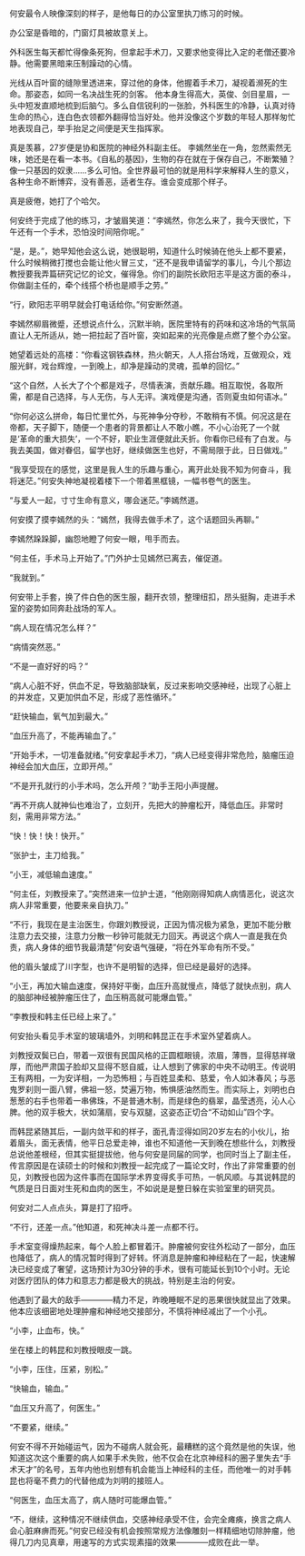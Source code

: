   何安最令人映像深刻的样子，是他每日的办公室里执刀练习的时候。

  办公室是昏暗的，门窗灯具被故意关上。
 
  外科医生每天都忙得像条死狗，但拿起手术刀，又要求他变得比入定的老僧还要冷静。他需要黑暗来压制躁动的心情。

  光线从百叶窗的缝隙里透进来，穿过他的身体，他握着手术刀，凝视着濒死的生命。那姿态，如同一名决战生死的剑客。
   他本身生得高大，英俊、剑目星眉，一头中短发直顺地梳到后脑勺。多么自信锐利的一张脸，外科医生的冷静，认真对待生命的热心，连白色衣领都外翻得恰当好处。他并没像这个岁数的年轻人那样匆忙地表现自己，举手抬足之间便是天生指挥家。

  真是羡慕，27岁便是协和医院的神经外科副主任。
      李嫣然坐在一角，忽然索然无味，她还是在看一本书。《自私的基因》，生物的存在就在于保存自己，不断繁殖？像一只基因的奴隶……多么可怕。全世界最可怕的就是用科学来解释人生的意义，各种生命不断博弈，没有善恶，适者生存。谁会变成那个样子。

  真是疲倦，她打了个哈欠。

  何安终于完成了他的练习，才皱眉笑道：“李嫣然，你怎么来了，我今天很忙，下午还有一个手术，恐怕没时间陪你呢。”

   “是，是。”，她早知他会这么说，她很聪明，知道什么时候骑在他头上都不要紧，什么时候稍微打搅也会能让他火冒三丈，“还不是我申请留学的事儿，今儿个那边教授要我弄篇研究记忆的论文，催得急。你们的副院长欧阳志平是这方面的泰斗，你做副主任的，牵个线搭个桥也是顺手之劳。”

  “行，欧阳志平明早就会打电话给你。”何安断然道。

  李嫣然柳眉微蹙，还想说点什么，沉默半晌，医院里特有的药味和这冷场的气氛简直让人无所适从，她一把拉起了百叶窗，突如起来的光亮像是点燃了整个办公室。      

  她望着远处的高楼：“你看这钢铁森林，热火朝天，人人搭台场戏，互做观众，戏服光鲜，戏台辉煌，一到晚上，却净是躁动的灵魂，孤单的回忆。”

  “这个自然，人长大了个个都是戏子，尽情表演，贡献乐趣。相互取悦，各取所需，都是自己选择，与人无伤，与人无评。演戏便是沟通，否则夏虫如何语冰。”

  “你何必这么拼命，每日忙里忙外，与死神争分夺秒，不敢稍有不慎。何况这是在帝都，天子脚下，随便一个患者的背景都让人不敢小瞧，不小心治死了一个就是‘革命的重大损失’，一个不好，职业生涯便就此夭折。你看你已经有了白发。与我去美国，做对眷侣，留学也好，继续做医生也好，不需局限于此，日日做戏。”

  “我享受现在的感觉，这里是我人生的乐趣与重心，离开此处我不知为何奋斗，我将迷茫。”何安失神地凝视着楼下一个带着黑框镜，一幅书卷气的医生。

  “与爱人一起，寸寸生命有意义，哪会迷茫。”李嫣然道。

  何安摸了摸李嫣然的头：“嫣然，我得去做手术了，这个话题回头再聊。”

  李嫣然跺跺脚，幽怨地瞪了何安一眼，甩手而去。

  “何主任，手术马上开始了。”门外护士见嫣然已离去，催促道。

  “我就到。”

  何安带上手套，换了件白色的医生服，翻开衣领，整理纽扣，昂头挺胸，走进手术室的姿势如同奔赴战场的军人。

  “病人现在情况怎么样？”

  “病情突然恶。”

  “不是一直好好的吗？”

  “病人心脏不好，供血不足，导致脑部缺氧，反过来影响交感神经，出现了心脏上的并发症，又更加供血不足，形成了恶性循环。”

  “赶快输血，氧气加到最大。”

  “血压升高了，不能再输血了。”

  “开始手术，一切准备就绪。”何安拿起手术刀，“病人已经变得非常危险，脑瘤压迫神经会加大血压，立即开颅。”

  “不是开孔就行的小手术吗，怎么开颅？”助手王阳小声提醒。

  “再不开病人就神仙也难治了，立刻开，先把大的肿瘤松开，降低血压。非常时刻，需用非常方法。”

  “快！快！快！快开。”

  “张护士，主刀给我。”

  “小王，减低输血速度。”

  “何主任，刘教授来了。”突然进来一位护士道，“他刚刚得知病人病情恶化，说这次病人非常重要，他要来亲自执刀。”

  “不行，我现在是主治医生，你跟刘教授说，正因为情况极为紧急，更加不能分散注意力去交接，注意力分散一秒钟可能就无力回天。再说这个病人一直是我在负责，病人身体的细节我最清楚”何安语气强硬，“将在外军命有所不受。”

  他的眉头皱成了川字型，也许不是明智的选择，但已经是最好的选择。

  “小王，再加大输血速度，保持好平衡，血压升高就慢点，降低了就快点别，病人的脑部神经被肿瘤压住了，血压稍高就可能爆血管。”
 
  “李教授和韩主任已经上来了。”

  何安抬头看见手术室的玻璃墙外，刘明和韩昆正在手术室外望着病人。

  刘教授双鬓已白，带着一双很有民国风格的正圆框眼镜，浓眉，薄唇，显得慈祥墩厚，而他严肃国子脸却又显得不怒自威，让人想到了佛家的中央不动明王。传说明王有两相，一为安详相，一为恐怖相；与百姓显柔和、慈爱，令人如沐春风；与恶鬼罗刹则一面八臂，佛祖一怒，焚遍万物，怖惧感油然而生。而实际上，刘明也白葱葱的右手也带着一串佛珠，不是普通木制，而是绿色的翡翠，晶莹透亮，沁人心脾。他的双手极大，状如蒲扇，安与双腿，这姿态正切合“不动如山”四个字。

  而韩昆紧随其后，一副内敛平和的样子，面孔青涩得如同20岁左右的小伙儿，抬着眉头，面无表情，他平日总爱走神，谁也不知道他一天到晚在想些什么，刘教授总说他差根经，但其实挺提拔他，他与何安是同届的同学，也同时当上了副主任，传言原因是在读硕士的时候和刘教授一起完成了一篇论文时，作出了非常重要的创见，刘教授也因为这件事而在国际学术界变得炙手可热，一帆风顺。与其说韩昆的气质是日日面对生死和血肉的医生，不如说是是整日躲在实验室里的研究员。

  何安对二人点点头，算是打了招呼。

  “不行，还差一点。”他知道，和死神决斗差一点都不行。

  手术室变得燥热起来，每个人脸上都冒着汗。肿瘤被何安往外松动了一部分，血压也降低了，病人的情况暂时得到了好转。怀消息是肿瘤和神经粘在了一起，快速解决已经变成了奢望，这场预计为30分钟的手术，很有可能延长到10个小时。无论对医疗团队的体力和意志力都是极大的挑战，特别是主治的何安。

  他遇到了最大的敌手————精力不足，昨晚睡眠不足的恶果很快就显出了效果。他本应该细密地处理肿瘤和神经地交接部分，不慎将神经减出了一个小孔。

  “小李，止血布，快。”

  坐在楼上的韩昆和刘教授眼皮一跳。

  “小李，压住，压紧，别松。”

  “快输血，输血。”

  “血压又升高了，何医生。”

  “不要紧，继续。”

  何安不得不开始碰运气，因为不碰病人就会死，最糟糕的这个竟然是他的失误，他知道这次这个重要的病人如果手术失败，他不仅会在北京神经科的圈子里失去“手术天才”的名号，五年内他也别想有机会能当上神经科的主任，而他唯一的对手韩昆也将毫不费力的代替他成为刘明的接班人。

  “何医生，血压太高了，病人随时可能爆血管。”

  “不，继续，这种情况不继续供血，交感神经承受不住，会完全瘫痪，换言之病人会心脏麻痹而死。”何安已经没有机会按照常规方法像雕刻一样精细地切除肿瘤，他得几刀内见真章，用速写的方式实现素描的效果————成败在此一举。

